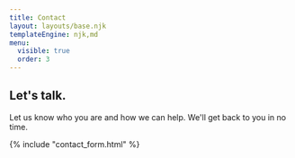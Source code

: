 ```yaml
---
title: Contact
layout: layouts/base.njk
templateEngine: njk,md
menu:
  visible: true
  order: 3
---
```


## Let's talk.
Let us know who you are and how we can help. We'll get back to you in no time.

{% include "contact_form.html" %}

